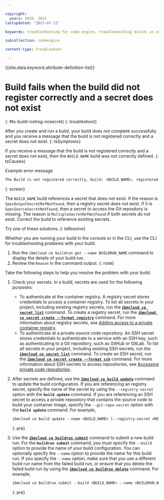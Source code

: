 ```yaml
---

copyright:
  years: 2020, 2023
lastupdated: "2023-07-11"

keywords: troubleshooting for code engine, troubleshooting builds in code engine, tips for builds in code engine, resolution of builds in code engine, builds

subcollection: codeengine

content-type: troubleshoot

---
```


{{site.data.keyword.attribute-definition-list}}

# Build fails when the build did not register correctly and a secret does not exist
{: #ts-build-notreg-nosecret}
{: troubleshoot}

After you create and run a build, your build does not complete successfully and you receive a message that the build is not registered correctly and a secret does not exist. 
{: tsSymptoms}

If you receive a message that the build is not registered correctly and a secret does not exist, then the `BUILD_NAME` build was not correctly defined.
{: tsCauses}

Example error message 

```txt
The Build is not registered correctly, build: <BUILD_NAME>, registered status: False, reason: SpecSourceSecretNotFound|SpecOutputSecretRefNotFound|MultipleSecretRefNotFound
```
{: screen}

The `BUILD_NAME` build references a secret that does not exist. If the reason is `SpecOutputSecretRefNotFound`, then a registry secret does not exist. If it is `SpecSourceSecretNotFound`, then a secret to access the Git repository is missing. The reason is `MultipleSecretRefNotFound` if both secrets do not exist. Correct the build to reference existing secrets.


Try one of these solutions.
{: tsResolve}

Whether you are running your build in the console or in the CLI, use the CLI for troubleshooting problems with your build.
1. Run the `ibmcloud ce buildrun get --name BUILDRUN_NAME` command to display the details of your build run.
2. Review the `Reason` in the command output.
{: note}  

Take the following steps to help you resolve the problem with your build.

1. Check your secrets. In a build, secrets are used for the following purposes:
    * To authenticate at the container registry. A registry secret stores credentials to access a container registry. To list all secrets in your project, including existing registry secrets, run the [**`ibmcloud ce secret list`**](/docs/codeengine?topic=codeengine-cli#cli-secret-list) command. To create a registry secret, run the [**`ibmcloud ce secret create --format registry`**](/docs/codeengine?topic=codeengine-cli#cli-secret-create) command. For more information about registry secrets, see [Adding access to a private container registry](/docs/codeengine?topic=codeengine-add-registry).
    * To authenticate at a private source code repository. An SSH secret stores credentials to authenticate to a service with an SSH key, such as authenticating to a Git repository, such as GitHub or GitLab. To list all secrets in your project, including existing SSH secrets, run the [**`ibmcloud ce secret list`**](/docs/codeengine?topic=codeengine-cli#cli-secret-list) command. To create an SSH secret, run the [**`ibmcloud ce secret create --format ssh`**](/docs/codeengine?topic=codeengine-cli#cli-secret-create) command. For more information about SSH secrets to access repositories, see [Accessing private code repositories](/docs/codeengine?topic=codeengine-code-repositories).

2. After secrets are defined, use the [**`ibmcloud ce build update`**](/docs/codeengine?topic=codeengine-cli#cli-build-update) command to update the build configuration. If you are referencing an registry secret, specify the name of the secret by using the `--registry-secret` option with the **`build update`** command. If you are referencing an SSH secret to access a private repository that contains the source code to build your container image, specify the `--git-repo-secret` option with the **`build update`** command. For example,

    ```txt
    ibmcloud ce build update --name <BUILD_NAME> [--registry-secret <REGISTRY_ACCESS_SECRET>] [--git-repo-secret <GIT_REPO_SECRET>] 
    ```
    {: pre}

3. Use the  [**`ibmcloud ce buildrun submit`**](/docs/codeengine?topic=codeengine-cli#cli-buildrun-submit) command to submit a new build run. For the **`buildrun submit`** command, you must specify the `--build` option to provide the name of your build configuration. You can optionally specify the `--name` option to provide the name for this build run. If you specify the `--name` option, make sure that you use a different build run name from the failed build run, or ensure that you delete the failed build run by using the [**`ibmcloud ce buildrun delete`**](/docs/codeengine?topic=codeengine-cli#cli-buildrun-delete) command. For example,

    ```txt
    ibmcloud ce buildrun submit --build <BUILD_NAME> --name <BUILDRUN_NAME>
    ```
    {: pre}



